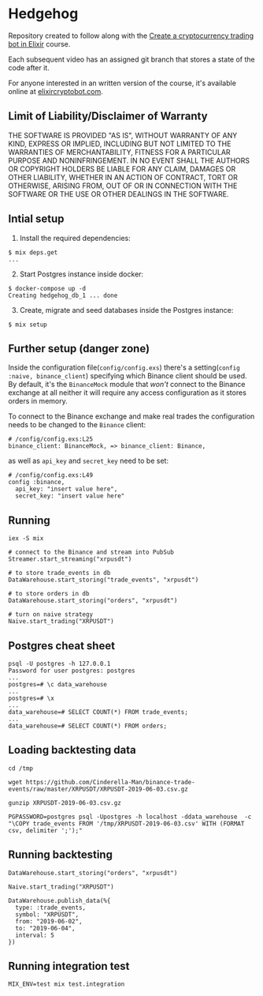 # Hedgehog

Repository created to follow along with the [Create a cryptocurrency trading bot in Elixir](https://www.youtube.com/playlist?list=PLxsE19GnjC5Nv1CbeKOiS5YqGqw35aZFJ) course.

Each subsequent video has an assigned git branch that stores a state of the code after it.

For anyone interested in an written version of the course, it's available online at [elixircryptobot.com](https://www.elixircryptobot.com).

## Limit of Liability/Disclaimer of Warranty

THE SOFTWARE IS PROVIDED "AS IS", WITHOUT WARRANTY OF ANY KIND, EXPRESS OR IMPLIED, INCLUDING BUT NOT LIMITED TO THE WARRANTIES OF MERCHANTABILITY, FITNESS FOR A PARTICULAR PURPOSE AND NONINFRINGEMENT. IN NO EVENT SHALL THE AUTHORS OR COPYRIGHT HOLDERS BE LIABLE FOR ANY CLAIM, DAMAGES OR OTHER LIABILITY, WHETHER IN AN ACTION OF CONTRACT, TORT OR OTHERWISE, ARISING FROM, OUT OF OR IN CONNECTION WITH THE SOFTWARE OR THE USE OR OTHER DEALINGS IN THE SOFTWARE.


## Intial setup

1. Install the required dependencies:

```
$ mix deps.get
...
```

2. Start Postgres instance inside docker:

```
$ docker-compose up -d
Creating hedgehog_db_1 ... done
```

3. Create, migrate and seed databases inside the Postgres instance:

```
$ mix setup
```

## Further setup (danger zone)

Inside the configuration file(`config/config.exs`) there's a setting(`config :naive, binance_client`) specifying which Binance client should be used. By default, it's the `BinanceMock` module that *won't* connect to the Binance exchange at all neither it will require any access configuration as it stores orders in memory.

To connect to the Binance exchange and make real trades the configuration needs to be changed to the `Binance` client:

```
# /config/config.exs:L25
binance_client: BinanceMock, => binance_client: Binance,
```
as well as `api_key` and `secret_key` need to be set:

```
# /config/config.exs:L49
config :binance,
  api_key: "insert value here",
  secret_key: "insert value here"
```

## Running

```
iex -S mix

# connect to the Binance and stream into PubSub
Streamer.start_streaming("xrpusdt")

# to store trade_events in db
DataWarehouse.start_storing("trade_events", "xrpusdt")

# to store orders in db
DataWarehouse.start_storing("orders", "xrpusdt")

# turn on naive strategy
Naive.start_trading("XRPUSDT")
```

## Postgres cheat sheet

```
psql -U postgres -h 127.0.0.1
Password for user postgres: postgres
...
postgres=# \c data_warehouse
...
postgres=# \x
...
data_warehouse=# SELECT COUNT(*) FROM trade_events;
...
data_warehouse=# SELECT COUNT(*) FROM orders;
```

## Loading backtesting data

```
cd /tmp

wget https://github.com/Cinderella-Man/binance-trade-events/raw/master/XRPUSDT/XRPUSDT-2019-06-03.csv.gz

gunzip XRPUSDT-2019-06-03.csv.gz

PGPASSWORD=postgres psql -Upostgres -h localhost -ddata_warehouse  -c "\COPY trade_events FROM '/tmp/XRPUSDT-2019-06-03.csv' WITH (FORMAT csv, delimiter ';');"

```

## Running backtesting

```
DataWarehouse.start_storing("orders", "xrpusdt")

Naive.start_trading("XRPUSDT")

DataWarehouse.publish_data(%{
  type: :trade_events,
  symbol: "XRPUSDT",
  from: "2019-06-02",
  to: "2019-06-04",
  interval: 5
})
```

## Running integration test

```
MIX_ENV=test mix test.integration
```